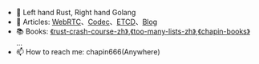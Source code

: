 - 💪 Left hand Rust, Right hand Golang
- 🔗 Articles: [WebRTC](https://zhuanlan.zhihu.com/webrtc)、[Codec](https://zhuanlan.zhihu.com/codec666)、[ETCD](https://zhuanlan.zhihu.com/codec666)、[Blog](https://my.oschina.net/997155658)
- 📚 Books: [《rust-crash-course-zh》](https://chapin666.gitbook.io/rust-crash-course-zh/),[《too-many-lists-zh》](https://chapin666.gitbook.io/too-many-list-zh/),[《chapin-books》](https://github.com/chapin666/books) ...
- 📫 How to reach me: chapin666(Anywhere)
